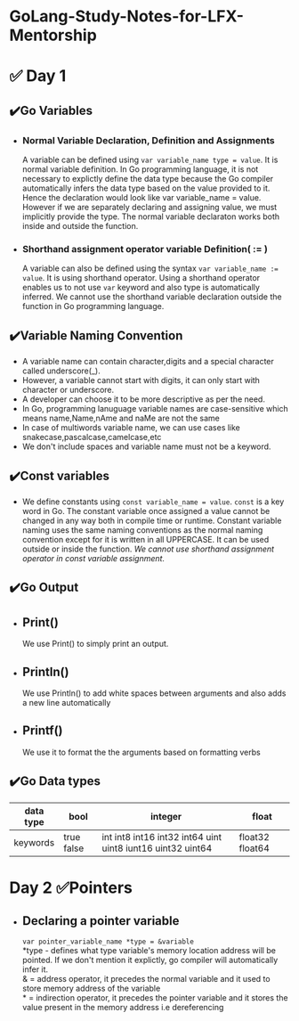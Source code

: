 # GoLang-Study-Notes-for-LFX-Mentorship

# ✅ Day 1
## ✔️Go Variables
  - ### Normal Variable Declaration, Definition and Assignments  
    A variable can be defined using `var variable_name type = value`. It is normal variable definition. In Go programming language, it is not necessary to explictly define the data type because the Go compiler automatically infers the data type based on the value provided to it. Hence the declaration would look like var variable_name = value. However if we are separately declaring and assigning value, we must implicitly provide the type. The normal variable declaraton works both inside and outside the function.

  - ### Shorthand assignment operator variable Definition( := )
    A variable can also be defined using the syntax `var variable_name := value`. It is using shorthand operator. Using a shorthand operator enables us to not use `var` keyword and also type is automatically inferred. We cannot use the shorthand variable declaration outside the function in Go programming language.

  ## ✔️Variable Naming Convention
- A variable name can contain character,digits and a special character called underscore(_).
- However, a variable cannot start with digits, it can only start with character or underscore.
- A developer can choose it to be more descriptive as per the need.
- In Go, programming lanuguage variable names are case-sensitive which means name,Name,nAme and naMe are not the same
- In case of multiwords variable name, we can use cases like snakecase,pascalcase,camelcase,etc
- We don't include spaces and variable name must not be a keyword.

## ✔️Const variables
- We define constants using `const variable_name = value`. `const` is a key word in Go. The constant variable once assigned a value cannot be changed in any way both in compile time or runtime. Constant variable naming uses the same naming conventions as the normal naming convention except for it is written in all UPPERCASE. It can be used outside or inside the function. *We cannot use shorthand assignment operator in const variable assignment.*

## ✔️Go Output
 - ## Print()
      We use Print() to simply print an output.
 - ## Println()
      We use Println() to add white spaces between arguments and also adds a new line automatically
 - ## Printf()
      We use it to format the the arguments based on formatting verbs

## ✔️Go Data types
| data type | bool | integer | float |
|---------- |------|---------|-------|
| keywords | true false | int int8 int16 int32 int64 uint uint8 iunt16 uint32 uint64 | float32 float64 |

# Day 2 ✅Pointers

- ## Declaring a pointer variable
    ``var pointer_variable_name *type = &variable``  
    *type - defines what type variable's memory location address will be pointed. If we don't mention it explictly, go compiler will automatically infer it.   
    & = address operator, it precedes the normal variable and it used to store memory address of the variable  
    \* = indirection operator, it precedes the pointer variable and it stores the value present in the memory address i.e dereferencing
